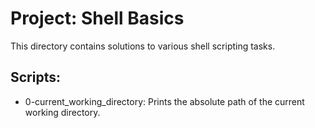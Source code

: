 # Project: Shell Basics

This directory contains solutions to various shell scripting tasks.

## Scripts:
- 0-current_working_directory: Prints the absolute path of the current working directory.
